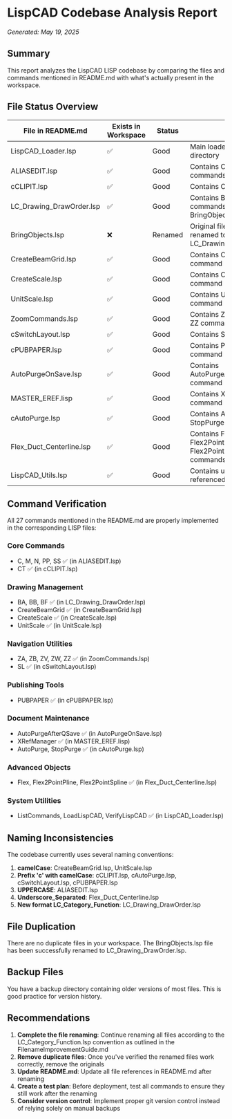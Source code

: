 # LispCAD Codebase Analysis Report
*Generated: May 19, 2025*

## Summary
This report analyzes the LispCAD LISP codebase by comparing the files and commands mentioned in README.md with what's actually present in the workspace.

## File Status Overview

| File in README.md | Exists in Workspace | Status | Notes |
|-------------------|---------------------|--------|-------|
| LispCAD_Loader.lsp | ✅ | Good | Main loader file in root directory |
| ALIASEDIT.lsp | ✅ | Good | Contains C, M, N, PP, SS commands |
| cCLIPIT.lsp | ✅ | Good | Contains CT command |
| LC_Drawing_DrawOrder.lsp | ✅ | Good | Contains BA, BB, BF commands (renamed from BringObjects.lsp) |
| BringObjects.lsp | ❌ | Renamed | Original file has been renamed to LC_Drawing_DrawOrder.lsp |
| CreateBeamGrid.lsp | ✅ | Good | Contains CreateBeamGrid command |
| CreateScale.lsp | ✅ | Good | Contains CreateScale command |
| UnitScale.lsp | ✅ | Good | Contains UnitScale command |
| ZoomCommands.lsp | ✅ | Good | Contains ZA, ZB, ZV, ZW, ZZ commands |
| cSwitchLayout.lsp | ✅ | Good | Contains SL command |
| cPUBPAPER.lsp | ✅ | Good | Contains PUBPAPER command |
| AutoPurgeOnSave.lsp | ✅ | Good | Contains AutoPurgeAfterQSave command |
| MASTER_EREF.lisp | ✅ | Good | Contains XRefManager command |
| cAutoPurge.lsp | ✅ | Good | Contains AutoPurge and StopPurge commands |
| Flex_Duct_Centerline.lsp | ✅ | Good | Contains Flex, Flex2PointPline, Flex2PointSpline commands |
| LispCAD_Utils.lsp | ✅ | Good | Contains utility functions referenced by other files |

## Command Verification

All 27 commands mentioned in the README.md are properly implemented in the corresponding LISP files:

### Core Commands
- C, M, N, PP, SS ✅ (in ALIASEDIT.lsp)
- CT ✅ (in cCLIPIT.lsp)

### Drawing Management
- BA, BB, BF ✅ (in LC_Drawing_DrawOrder.lsp)
- CreateBeamGrid ✅ (in CreateBeamGrid.lsp)
- CreateScale ✅ (in CreateScale.lsp)
- UnitScale ✅ (in UnitScale.lsp)

### Navigation Utilities
- ZA, ZB, ZV, ZW, ZZ ✅ (in ZoomCommands.lsp)
- SL ✅ (in cSwitchLayout.lsp)

### Publishing Tools
- PUBPAPER ✅ (in cPUBPAPER.lsp)

### Document Maintenance
- AutoPurgeAfterQSave ✅ (in AutoPurgeOnSave.lsp)
- XRefManager ✅ (in MASTER_EREF.lisp)
- AutoPurge, StopPurge ✅ (in cAutoPurge.lsp)

### Advanced Objects
- Flex, Flex2PointPline, Flex2PointSpline ✅ (in Flex_Duct_Centerline.lsp)

### System Utilities
- ListCommands, LoadLispCAD, VerifyLispCAD ✅ (in LispCAD_Loader.lsp)

## Naming Inconsistencies

The codebase currently uses several naming conventions:
1. **camelCase**: CreateBeamGrid.lsp, UnitScale.lsp
2. **Prefix 'c' with camelCase**: cCLIPIT.lsp, cAutoPurge.lsp, cSwitchLayout.lsp, cPUBPAPER.lsp
3. **UPPERCASE**: ALIASEDIT.lsp
4. **Underscore_Separated**: Flex_Duct_Centerline.lsp
5. **New format LC_Category_Function**: LC_Drawing_DrawOrder.lsp

## File Duplication

There are no duplicate files in your workspace. The BringObjects.lsp file has been successfully renamed to LC_Drawing_DrawOrder.lsp.

## Backup Files

You have a backup directory containing older versions of most files. This is good practice for version history.

## Recommendations

1. **Complete the file renaming**: Continue renaming all files according to the LC_Category_Function.lsp convention as outlined in the FilenameImprovementGuide.md
2. **Remove duplicate files**: Once you've verified the renamed files work correctly, remove the originals
3. **Update README.md**: Update all file references in README.md after renaming
4. **Create a test plan**: Before deployment, test all commands to ensure they still work after the renaming
5. **Consider version control**: Implement proper git version control instead of relying solely on manual backups
